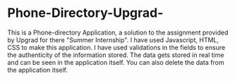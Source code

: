 # Phone-Directory-Upgrad-
This is a Phone-directory Application, a solution to the assignment provided by Upgrad for there "Summer Internship".
I have used Javascript, HTML, CSS to make this application. 
I have used validations in the fields to ensure the authenticity of the information stored. 
The data gets stored in real time and can be seen in the application itself.
You can also delete the data from the application itself.
